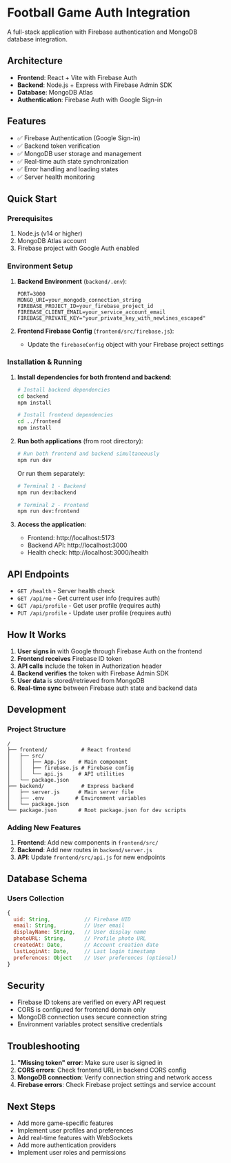 # Football Game Auth Integration

A full-stack application with Firebase authentication and MongoDB database integration.

## Architecture

- **Frontend**: React + Vite with Firebase Auth
- **Backend**: Node.js + Express with Firebase Admin SDK
- **Database**: MongoDB Atlas
- **Authentication**: Firebase Auth with Google Sign-in

## Features

- ✅ Firebase Authentication (Google Sign-in)
- ✅ Backend token verification
- ✅ MongoDB user storage and management
- ✅ Real-time auth state synchronization
- ✅ Error handling and loading states
- ✅ Server health monitoring

## Quick Start

### Prerequisites

1. Node.js (v14 or higher)
2. MongoDB Atlas account
3. Firebase project with Google Auth enabled

### Environment Setup

1. **Backend Environment** (`backend/.env`):
   ```env
   PORT=3000
   MONGO_URI=your_mongodb_connection_string
   FIREBASE_PROJECT_ID=your_firebase_project_id
   FIREBASE_CLIENT_EMAIL=your_service_account_email
   FIREBASE_PRIVATE_KEY="your_private_key_with_newlines_escaped"
   ```

2. **Frontend Firebase Config** (`frontend/src/firebase.js`):
   - Update the `firebaseConfig` object with your Firebase project settings

### Installation & Running

1. **Install dependencies for both frontend and backend**:
   ```bash
   # Install backend dependencies
   cd backend
   npm install
   
   # Install frontend dependencies
   cd ../frontend
   npm install
   ```

2. **Run both applications** (from root directory):
   ```bash
   # Run both frontend and backend simultaneously
   npm run dev
   ```

   Or run them separately:
   ```bash
   # Terminal 1 - Backend
   npm run dev:backend
   
   # Terminal 2 - Frontend
   npm run dev:frontend
   ```

3. **Access the application**:
   - Frontend: http://localhost:5173
   - Backend API: http://localhost:3000
   - Health check: http://localhost:3000/health

## API Endpoints

- `GET /health` - Server health check
- `GET /api/me` - Get current user info (requires auth)
- `GET /api/profile` - Get user profile (requires auth)
- `PUT /api/profile` - Update user profile (requires auth)

## How It Works

1. **User signs in** with Google through Firebase Auth on the frontend
2. **Frontend receives** Firebase ID token
3. **API calls** include the token in Authorization header
4. **Backend verifies** the token with Firebase Admin SDK
5. **User data** is stored/retrieved from MongoDB
6. **Real-time sync** between Firebase auth state and backend data

## Development

### Project Structure
```
/
├── frontend/           # React frontend
│   ├── src/
│   │   ├── App.jsx    # Main component
│   │   ├── firebase.js # Firebase config
│   │   └── api.js     # API utilities
│   └── package.json
├── backend/            # Express backend
│   ├── server.js      # Main server file
│   ├── .env          # Environment variables
│   └── package.json
└── package.json       # Root package.json for dev scripts
```

### Adding New Features

1. **Frontend**: Add new components in `frontend/src/`
2. **Backend**: Add new routes in `backend/server.js`
3. **API**: Update `frontend/src/api.js` for new endpoints

## Database Schema

### Users Collection
```javascript
{
  uid: String,           // Firebase UID
  email: String,         // User email
  displayName: String,   // User display name
  photoURL: String,      // Profile photo URL
  createdAt: Date,       // Account creation date
  lastLoginAt: Date,     // Last login timestamp
  preferences: Object    // User preferences (optional)
}
```

## Security

- Firebase ID tokens are verified on every API request
- CORS is configured for frontend domain only
- MongoDB connection uses secure connection string
- Environment variables protect sensitive credentials

## Troubleshooting

1. **"Missing token" error**: Make sure user is signed in
2. **CORS errors**: Check frontend URL in backend CORS config
3. **MongoDB connection**: Verify connection string and network access
4. **Firebase errors**: Check Firebase project settings and service account

## Next Steps

- Add more game-specific features
- Implement user profiles and preferences
- Add real-time features with WebSockets
- Add more authentication providers
- Implement user roles and permissions
